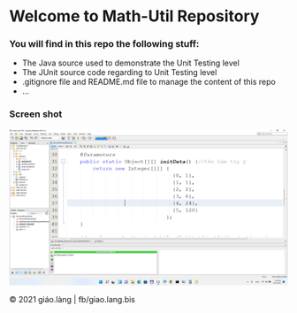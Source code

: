 # Welcome to Math-Util Repository

### You will find in this repo the following stuff:
* The Java source used to demonstrate the Unit Testing level
* The JUnit source code regarding to Unit Testing level
* .gitignore file and README.md file to manage the content of this repo
* ...

### Screen shot
![JUnit with TDD](https://github.com/doit-now/math-util-1501/blob/main/images/math-util-intro.png)

© 2021 giáo.làng | fb/giao.lang.bis

